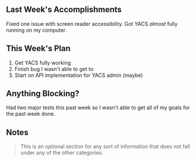 ## Last Week's Accomplishments

Fixed one issue with screen reader accessibility.
Got YACS *almost* fully running on my computer.

## This Week's Plan

1. Get YACS fully working
2. Finish bug I wasn't able to get to
3. Start on API implementation for YACS admin (maybe)

## Anything Blocking?

Had two major tests this past week so I wasn't able to get all of my goals
for the past week done. 

## Notes

> This is an optional section for any sort of information that does not fall under any of the other categories.
